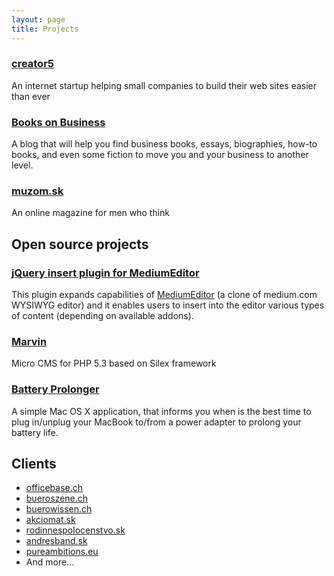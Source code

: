 ```yaml
---
layout: page
title: Projects
---
```


### [creator5](http://www.creator5.com)

An internet startup helping small companies to build their web sites easier than ever

### [Books on Business](http://booksonbusiness.net)

A blog that will help you find business books, essays, biographies, how-to books, and even some fiction to move you and your business to another level.

### [muzom.sk](http://muzom.sk)

An online magazine for men who think


## Open source projects

### [jQuery insert plugin for MediumEditor](https://github.com/orthes/medium-editor-insert-plugin)

This plugin expands capabilities of [MediumEditor](https://github.com/daviferreira/medium-editor) (a clone of medium.com WYSIWYG editor) and it enables users to insert into the editor various types of content (depending on available addons).

### [Marvin](https://github.com/orthes/marvin)

Micro CMS for PHP 5.3 based on Silex framework

### [Battery Prolonger](https://github.com/orthes/Battery-Prolonger)

A simple Mac OS X application, that informs you when is the best time to plug in/unplug your MacBook to/from a power adapter to prolong your battery life.


## Clients

- [officebase.ch](http://www.officebase.ch)
- [bueroszene.ch](http://www.bueroszene.ch)
- [buerowissen.ch](http://www.buerowissen.ch)
- [akciomat.sk](http://www.akciomat.sk)
- [rodinnespolocenstvo.sk](http://www.rodinnespolocenstvo.sk)
- [andresband.sk](http://www.andresband.sk)
- [pureambitions.eu](http://pureambitions.eu)
- And more...
